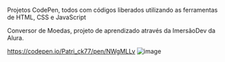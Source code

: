 Projetos CodePen, todos com códigos liberados utilizando as ferramentas de HTML, CSS e JavaScript

Conversor de Moedas, projeto de aprendizado através da ImersãoDev da Alura.

https://codepen.io/Patri_ck77/pen/NWgMLLv
![image](https://user-images.githubusercontent.com/93685598/215602782-cc72f7b2-72f5-4c79-b0dc-d7bc92844ab2.png)
